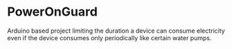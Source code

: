# PowerOnGuard
Arduino based project limiting the duration a device can consume electricity even if the device consumes only periodically like certain water pumps.
